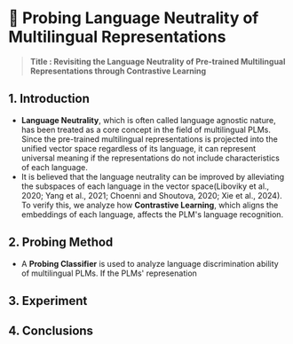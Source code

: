 #  🍊 Probing Language Neutrality of Multilingual Representations
> __Title : Revisiting the Language Neutrality of Pre-trained Multilingual Representations through Contrastive Learning__ 

## 1. Introduction 
- __Language Neutrality__, which is often called language agnostic nature, has been treated as a core concept in the field of multilingual PLMs. Since the pre-trained multilingual representations is projected ​​into the unified vector space regardless of its language, it can represent universal meaning if the representations do not include characteristics of each language.
- It is believed that the language neutrality can be improved by alleviating the subspaces of each language in the vector space(Liboviky et al., 2020; Yang et al., 2021; Choenni and Shoutova, 2020; Xie et al., 2024). To verify this, we analyze how __Contrastive Learning__, which aligns the embeddings of each language, affects the PLM's language recognition.

## 2. Probing Method

- A __Probing Classifier__ is used to analyze language discrimination ability of multilingual PLMs. If the PLMs' represenation  

## 3. Experiment

## 4. Conclusions

